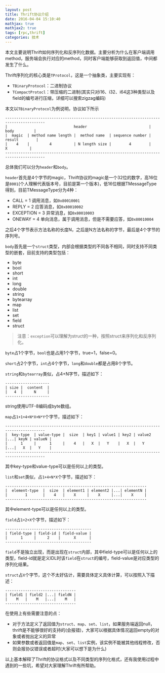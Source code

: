 ```yaml
---
layout: post
title: Thrift协议介绍
date: 2016-04-04 15:10:40
mathjax: true
mathjax2: true
tags: [rpc,thrift]
categories: 技术
---
```

本文主要说明Thrift如何序列化和反序列化数据。主要分析为什么在客户端调用method，服务端会执行对应的method，同时客户端能够获取到返回值，中间都发生了什么。
<!-- more -->
Thrift序列化的核心类是`TProtocol`，这是一个抽象类，主要实现有：
- `TBinaryProtocol`：二进制协议
- `TCompactProtocl`：带压缩的二进制(其实只对i16、i32、i64这3种类型以及field的编号进行压缩，详细可以搜索zigzag编码)

本文以`TBinaryProtocol`为例说明，协议如下所示

```
----------------------------------------------------------------------------------------
|                              header                            |        body         |
|  magic  | method name length |  method name  | sequence number |       result        |
|    4    |         4          | N length size |        4        |          X          |   
----------------------------------------------------------------------------------------
```
总体我们可以分为`header`和`body`。

`header`首先是4个字节的magic，Thrift协议的magic是一个32位的数字，高16位是`8001`(个人理解代表版本号，目前是第一个版本)，低16位根据TMessageType得到，目前TMessageType分为4种：

- CALL = 1 调用消息，如`0x80010001`
- REPLY = 2 应答消息，如`0x80010002`
- EXCEPTION = 3 异常消息，如`0x80010003`
- ONEWAY = 4 单向消息，属于调用消息，但是不需要应答，如`0x80010004`

之后4个字节表示方法名称的长度N，之后是N方法名称的字节，最后是4个字节的序列号。

`body`首先是一个`struct`类型，内部会根据类型的不同各不相同，同时支持不同类型的嵌套，目前支持的类型包括：

- byte
- bool
- short
- int
- long
- double
- string
- bytearray
- map
- list
- set
- field
- struct

> 注意：`exception`可以理解为struct的一种，按照struct来序列化和反序列化。

`byte`占1个字节，`bool`也是占用1个字节，true=1，false=0。

`short`占2个字节，`int`占4个字节，`long`和`double`都是占用8个字节。

`string`和`bytearray`类似，占4+N字节，描述如下：

```
--------------------
| size |  content  |
|   4  |     N     |
--------------------
```
string使用UTF-8编码成byte数组。

`map`占`1+1+4+N*X+N*Y`个字节，描述如下：

```
----------------------------------------------------------------------------------------
|  key-type  | value-type |  size  | key1 | value1 | key2 | value2 |...| keyN | valueN |
|      1     |      1     |    4   |   X  |   Y    |   X  |   Y    |...|   X  |   Y    |
----------------------------------------------------------------------------------------
```
其中key-type和value-type可以是任何以上的类型。

`list`和`set`类似，占`1+4+N*X`个字节，描述如下：

```
----------------------------------------------------------------
|  element-type  |  size  | element1 | element2 |...| elementN |
|        1       |    4   |    X     |    X     |...|    X     |
----------------------------------------------------------------
```
其中element-type可以是任何以上的类型。

`field`占`1+2+X`个字节，描述如下：

```
---------------------------------------
| field-type | field-id | field-value |
|      1     |     2    |      X      |
---------------------------------------
```
`field`不是独立出现，而是出现在`struct`内部，其中field-type可以是任何以上的类型，field-id就是定义IDL时该`field`在`struct`的编号，field-value是对应类型的序列化结果。

`struct`占`X`个字节，这个不太好估计，需要具体定义具体计算，可以按照入下描述：

```
--------------------------------
| field1 | field2 |...| fieldN |
|    M   |    M   |...|    M   |
--------------------------------
```

在使用上有些需要注意的点：

- 对于方法定义了返回值为`struct`、`map`、`set`、`list`，如果服务端返回null，thrift是不能够很好的支持的(会报错)，大家可以根据具体情况返回empty的对象或者抛出定义的异常
- 如果参数或者返回值是`map`、`set`、`list`实例，该实例不能被其他线程修改，否则会报协议错误或者超时(大家可以想下是为什么)

以上基本解释了Thrift的协议格式以及不同类型的序列化格式，还有我使用过程中遇到的一些坑，希望对大家理解Thrift有所帮助。

